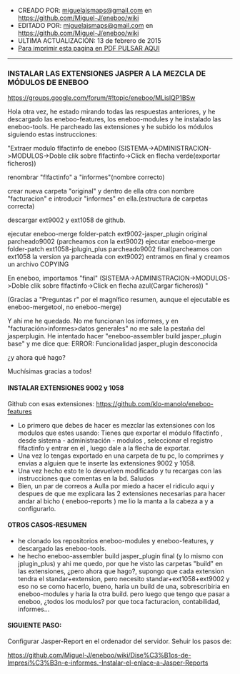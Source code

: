 * CREADO POR: miguelajsmaps@gmail.com en https://github.com/Miguel-J/eneboo/wiki
* EDITADO POR: miguelajsmaps@gmail.com en https://github.com/Miguel-J/eneboo/wiki
* ULTIMA ACTUALIZACIÓN: 13 de febrero de 2015
* [Para imprimir esta pagina en PDF PULSAR AQUI](https://gitprint.com/Miguel-J/eneboo/wiki/eneboo-reports)

----

### INSTALAR LAS EXTENSIONES JASPER A LA MEZCLA DE MÓDULOS DE ENEBOO 

https://groups.google.com/forum/#!topic/eneboo/MLislQP1BSw

Hola otra vez, 
he estado mirando todas las respuestas anteriores, y he descargado las eneboo-features, los eneboo-modules y he instalado las eneboo-tools. He parcheado las extensiones y he subido los módulos siguiendo estas instrucciones: 

"Extraer modulo flfactinfo de eneboo (SISTEMA->ADMINISTRACION->MODULOS->Doble clik sobre flfactinfo->Click en flecha verde(exportar ficheros)) 

renombrar "flfactinfo" a "informes"(nombre correcto) 

crear nueva carpeta "original" y dentro de ella otra con nombre "facturacion" e introducir "informes" en ella.(estructura de carpetas correcta) 

descargar ext9002 y ext1058 de github. 

ejecutar eneboo-merge folder-patch ext9002-jasper_plugin original parcheado9002 (parcheamos con la ext9002) 
ejecutar eneboo-merge folder-patch ext1058-jplugin_plus parcheado9002 final(parcheamos con ext1058 la version ya parcheada con ext9002) 
entramos en final y creamos un archivo COPYING 

En eneboo, importamos "final" (SISTEMA->ADMINISTRACION->MODULOS->Doble clik sobre flfactinfo->Click en flecha azul(Cargar ficheros)) " 

(Gracias a "Preguntas r" por el magnífico resumen, aunque el ejecutable es eneboo-mergetool, no eneboo-merge) 

Y ahí me he quedado. No me funcionan los informes, y en "facturación>informes>datos generales" no me sale la pestaña del jasperplugin. 
He intentado hacer "eneboo-assembler build jasper_plugin base" y me dice que: 
ERROR: Funcionalidad jasper_plugin desconocida 

¿y ahora qué hago? 

Muchísimas gracias a todos!


#### INSTALAR EXTENSIONES 9002 y 1058

Github con esas extensiones: https://github.com/klo-manolo/eneboo-features

* Lo primero que debes de hacer es mezclar las extensiones  con los modulos que estes usando:
Tienes que exportar el módulo flfactinfo , desde sistema - administración - modulos , seleccionar el registro flfactinfo y entrar en el , luego dale a la flecha de exportar.
* Una vez lo tengas exportado en una carpeta de tu pc, lo comprimes y envias a alguien que te inserte las extensiones 9002 y 1058.
* Una vez hecho esto te lo devuelven modificado y tu recargas con las instrucciones que comentas en la bd. Saludos 
* Bien, un par de correos a Aulla por miedo a hacer el ridiculo aqui y despues de que me explicara las 2 extensiones necesarias para hacer andar al bicho ( eneboo-reports ) me lio la manta a la cabeza a y a configurarlo.


#### OTROS CASOS-RESUMEN

* he clonado los repositorios eneboo-modules y eneboo-features, y descargado las eneboo-tools.
* he hecho eneboo-assembler build jasper_plugin final (y lo mismo con jplugin_plus) y ahi me quedo, por que he visto las carpetas "build" en las extensiones, ¿pero ahora que hago?, supongo que cada extension tendra el standar+extension, pero necesito standar+ext1058+ext9002 y eso no se como hacerlo, bueno, haria un build de una, sobrescribiria en eneboo-modules y haria la otra build. pero luego que tengo que pasar a eneboo, ¿todos los modulos? por que toca facturacion, contabilidad, informes...

#### SIGUIENTE PASO:

Configurar Jasper-Report en el ordenador del servidor. Sehuir los pasos de:

https://github.com/Miguel-J/eneboo/wiki/Dise%C3%B1os-de-Impresi%C3%B3n-e-informes.-Instalar-el-enlace-a-Jasper-Reports
